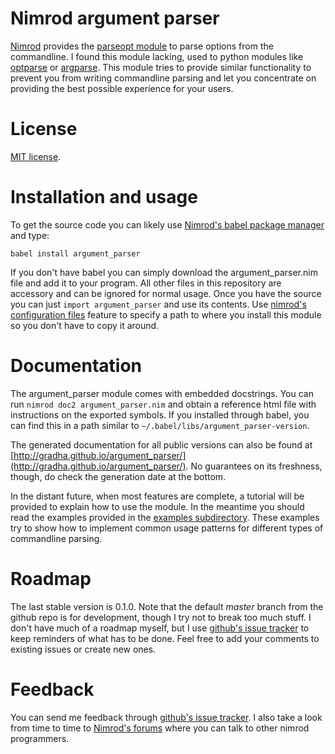 Nimrod argument parser
======================

[Nimrod](http://nimrod-code.org) provides the [parseopt
module](http://nimrod-code.org/parseopt.html) to parse options from
the commandline. I found this module lacking, used to python modules
like [optparse](http://docs.python.org/2/library/optparse.html) or
[argparse](http://docs.python.org/3/library/argparse.html).  This
module tries to provide similar functionality to prevent you from
writing commandline parsing and let you concentrate on providing
the best possible experience for your users.


License
=======

[MIT license](LICENSE.md).


Installation and usage
======================

To get the source code you can likely use [Nimrod's babel package
manager](https://github.com/nimrod-code/babel) and type:

    babel install argument_parser

If you don't have babel you can simply download the argument_parser.nim
file and add it to your program. All other files in this repository
are accessory and can be ignored for normal usage. Once you have
the source you can just ``import argument_parser`` and use its
contents. Use [nimrod's configuration
files](http://nimrod-code.org/nimrodc.html#configuration-files)
feature to specify a path to where you install this module so you
don't have to copy it around.


Documentation
=============

The argument_parser module comes with embedded docstrings. You can
run ``nimrod doc2 argument_parser.nim`` and obtain a reference html
file with instructions on the exported symbols.  If you installed
through babel, you can find this in a path similar to
``~/.babel/libs/argument_parser-version``.

The generated documentation for all public versions can also be
found at
[http://gradha.github.io/argument_parser/](http://gradha.github.io/argument_parser/).
No guarantees on its freshness, though, do check the generation
date at the bottom.

In the distant future, when most features are complete, a tutorial
will be provided to explain how to use the module. In the meantime
you should read the examples provided in the [examples
subdirectory](examples). These examples try to show how to implement
common usage patterns for different types of commandline parsing.


Roadmap
=======

The last stable version is 0.1.0. Note that the default *master*
branch from the github repo is for development, though I try not
to break too much stuff. I don't have much of a roadmap myself, but
I use [github's issue
tracker](http://github.com/gradha/argument_parser/issues) to keep
reminders of what has to be done. Feel free to add your comments
to existing issues or create new ones.


Feedback
========

You can send me feedback through [github's issue
tracker](http://github.com/gradha/argument_parser/issues). I also
take a look from time to time to [Nimrod's
forums](http://forum.nimrod-code.org) where you can talk to other
nimrod programmers.

